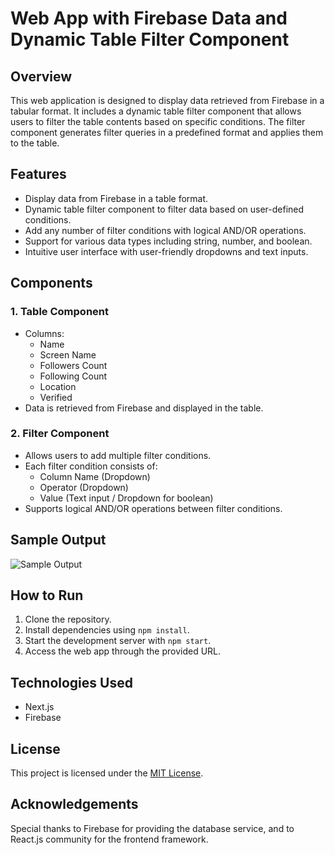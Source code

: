 # Web App with Firebase Data and Dynamic Table Filter Component

## Overview
This web application is designed to display data retrieved from Firebase in a tabular format. It includes a dynamic table filter component that allows users to filter the table contents based on specific conditions. The filter component generates filter queries in a predefined format and applies them to the table.

## Features
- Display data from Firebase in a table format.
- Dynamic table filter component to filter data based on user-defined conditions.
- Add any number of filter conditions with logical AND/OR operations.
- Support for various data types including string, number, and boolean.
- Intuitive user interface with user-friendly dropdowns and text inputs.

## Components
### 1. Table Component
- Columns:
  - Name
  - Screen Name
  - Followers Count
  - Following Count
  - Location
  - Verified
- Data is retrieved from Firebase and displayed in the table.

### 2. Filter Component
- Allows users to add multiple filter conditions.
- Each filter condition consists of:
  - Column Name (Dropdown)
  - Operator (Dropdown)
  - Value (Text input / Dropdown for boolean)
- Supports logical AND/OR operations between filter conditions.



## Sample Output
![Sample Output](sample_output.png)

## How to Run
1. Clone the repository.
2. Install dependencies using `npm install`.
3. Start the development server with `npm start`.
4. Access the web app through the provided URL.

## Technologies Used
- Next.js
- Firebase




## License
This project is licensed under the [MIT License](LICENSE).

## Acknowledgements
Special thanks to Firebase for providing the database service, and to React.js community for the frontend framework.
